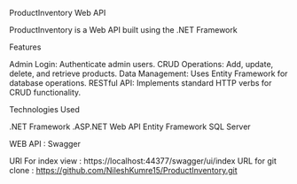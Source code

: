 ProductInventory Web API

ProductInventory is a Web API built using the .NET Framework

Features

Admin Login: Authenticate admin users.
CRUD Operations: Add, update, delete, and retrieve products.
Data Management: Uses Entity Framework for database operations.
RESTful API: Implements standard HTTP verbs for CRUD functionality.

Technologies Used

.NET Framework
.ASP.NET Web API
Entity Framework
SQL Server

WEB API : Swagger 

URl For index view : https://localhost:44377/swagger/ui/index
URL for git clone : https://github.com/NileshKumre15/ProductInventory.git

